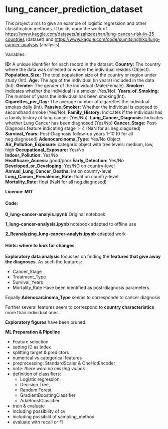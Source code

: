 lung_cancer_prediction_dataset
=================================

This project aims to give an example of logistic regression and other classification methods. 
It builds upon the work of https://www.kaggle.com/datasets/aizahzeeshan/lung-cancer-risk-in-25-countries (dataset)
and https://www.kaggle.com/code/sumitsinghlko/lung-cancer-analysis (analysis)

Variables: 

**ID:** A unique identifier for each record in the dataset.
**Country:** The country where the data was collected or where the individual resides (Object).
**Population_Size:** The total population size of the country or region under study (Int).
**Age:** The age of the individual (in years) included in the data (Int).
**Gender:** The gender of the individual (Male/Female).
**Smoker:** Indicates whether the individual is a smoker (Yes/No).
**Years_of_Smoking:** The number of years the individual has been smoking(Int).
**Cigarettes_per_Day:** The average number of cigarettes the individual smokes daily (Int).
**Passive_Smoker:** Whether the individual is exposed to secondhand smoke (Yes/No).
**Family_History:** Indicates if the individual has a family history of lung cancer (Yes/No).
**Lung_Cancer_Diagnosis:** Indicates whether Lung Cancer has been diagnosed (Yes/No) 
**Cancer_Stage:**   Post-Diagnosis feature indicating stage 1- 4 (NaN for all neg.diagosed)
**Survival_Years:** Post-Diagnosis follow-up years 1-10 (0 for all neg.diagnosed) 
**Adenocarcinoma_Type:**         Yes/No Object
**Air_Pollution_Exposure:** categoric object with tree levels:  medium, low, high
**Occupational_Exposure:** Yes/No        
**Indoor_Pollution:** Yes/No             
**Healthcare_Access:** good/poor 
**Early_Detection:** Yes/No                 
**Developed_or_Developing:** Yes/NO on country-level         
**Annual_Lung_Cancer_Deaths:** Int on country-level     
**Lung_Cancer_Prevalence_Rate:** float on country-level  
**Mortality_Rate:** float (NaN for all neg.diagnosed)

**Licence: MIT**

#### Code:

**0_lung-cancer-analyis.ipynb**
Original noteboek 

**1_lung-cancer-analysis.ipynb**
notebook adapted to offline use

**2_Reanalyzing_lung-cancer-analyis.ipynb**
adapted work

#### Hints: where to look for changes

**Exploratory data analysis** 
focusses on finding the **features that give away the diagnoses**.
As such the features: 
* Cancer_Stage
* Treatment_Type
* Survival_Years
* Mortality_Rate
Have been identified as post-diagnosis parameters.

Equally **Adenocarcinoma_Type** seems to corresponde to cancer diagnosis

Further several features seem to correspond to **country characteristics** more than individual ones.

**Exploratory figures** have been pruned.

**ML Preparation & Pipeline**

* Feature selection
* setting ID as index
* splitting target & predictors
* numerical vs categorical features
* preprocessing: StandardScaler & OneHotEncoder
* *note: there were no missing values*
* definition of classifiers: 
    * Logistic regression, 
    * Decision Tree, 
    * Random Forest, 
    * GradientBoostingClassifier
    * AdaBoostClassifier
* train & evaluate 
* including possibility of cv
* including possibilit of sampling_method
* evaluate with recall or f1



